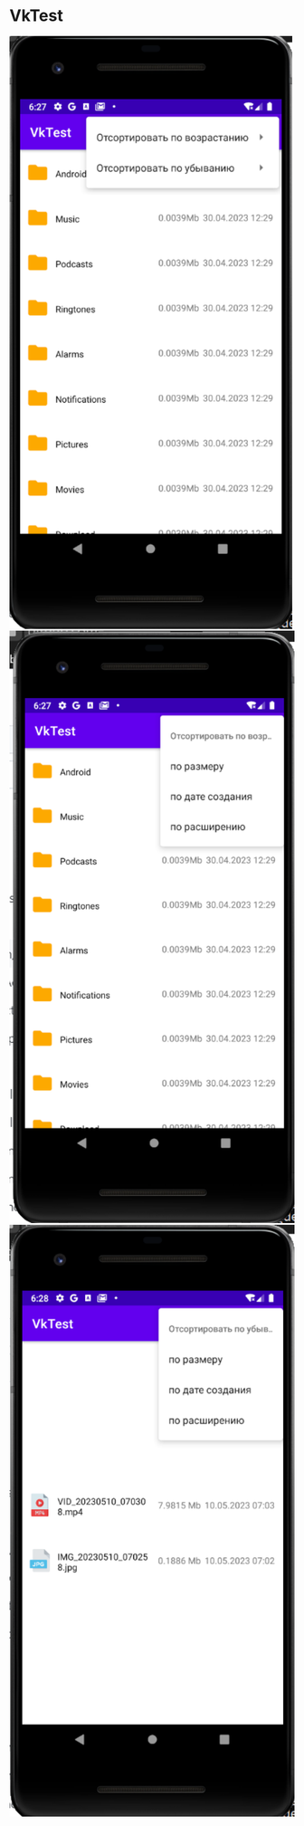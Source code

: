 # VkTest

<img src="screenshots/1.png" alt="network_route" width="500"/>

<img src="screenshots/2.png" alt="network_route" width="1000"/>

<img src="screenshots/3.png" alt="network_route" width="1000"/>